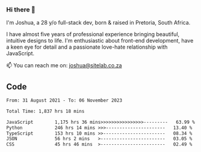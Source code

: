 ### Hi there 👋

I'm Joshua, a 28 y/o full-stack dev, born & raised in Pretoria, South Africa. 

I have almost five years of professional experience bringing beautiful, intuitive designs to life. I'm enthusiastic about front-end development, have a keen eye for detail and a passionate love-hate relationship with JavaScript.

📫 You can reach me on: joshua@sitelab.co.za

## **Code**

<!--START_SECTION:waka-->

```txt
From: 31 August 2021 - To: 06 November 2023

Total Time: 1,837 hrs 18 mins

JavaScript        1,175 hrs 36 mins>>>>>>>>>>>>>>>>---------   63.99 %
Python            246 hrs 14 mins >>>----------------------   13.40 %
TypeScript        153 hrs 10 mins >>-----------------------   08.34 %
JSON              56 hrs 2 mins   >------------------------   03.05 %
CSS               45 hrs 46 mins  >------------------------   02.49 %
```

<!--END_SECTION:waka-->
